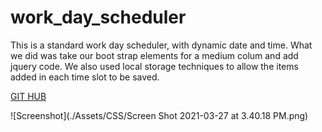 # work_day_scheduler

This is a standard work day scheduler, with dynamic date and time. What we did was take our boot strap elements for a medium colum and add jquery code. We also used local storage techniques to allow the items added in each time slot to be saved. 


[GIT HUB](https://github.com/Farrancampbell/work_day_scheduler)

![Screenshot](./Assets/CSS/Screen Shot 2021-03-27 at 3.40.18 PM.png)